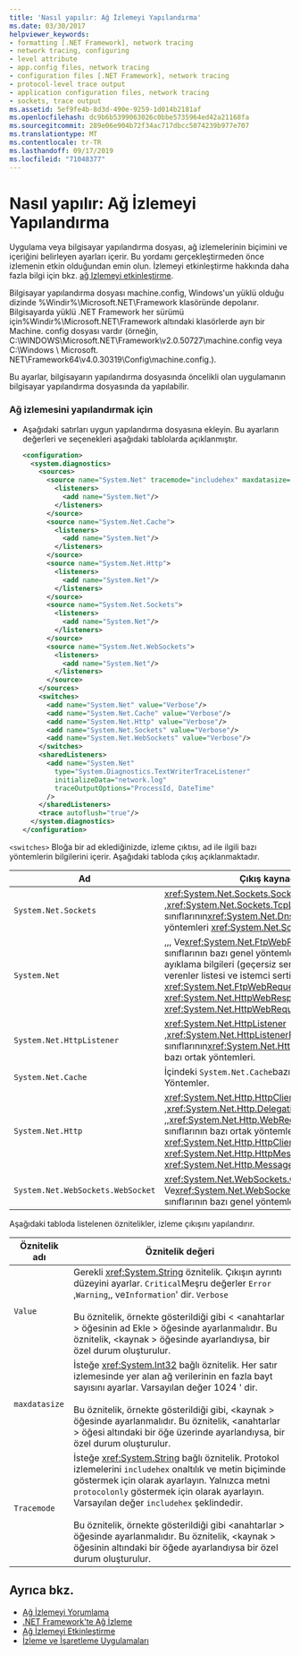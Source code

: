 ```yaml
---
title: 'Nasıl yapılır: Ağ İzlemeyi Yapılandırma'
ms.date: 03/30/2017
helpviewer_keywords:
- formatting [.NET Framework], network tracing
- network tracing, configuring
- level attribute
- app.config files, network tracing
- configuration files [.NET Framework], network tracing
- protocol-level trace output
- application configuration files, network tracing
- sockets, trace output
ms.assetid: 5ef9fe4b-8d3d-490e-9259-1d014b2181af
ms.openlocfilehash: dc9b6b5399063026c0bbe5735964ed42a21168fa
ms.sourcegitcommit: 289e06e904b72f34ac717dbcc5074239b977e707
ms.translationtype: MT
ms.contentlocale: tr-TR
ms.lasthandoff: 09/17/2019
ms.locfileid: "71048377"
---
```

# <a name="how-to-configure-network-tracing"></a>Nasıl yapılır: Ağ İzlemeyi Yapılandırma
Uygulama veya bilgisayar yapılandırma dosyası, ağ izlemelerinin biçimini ve içeriğini belirleyen ayarları içerir. Bu yordamı gerçekleştirmeden önce izlemenin etkin olduğundan emin olun. İzlemeyi etkinleştirme hakkında daha fazla bilgi için bkz. [ağ Izlemeyi etkinleştirme](enabling-network-tracing.md).  
  
 Bilgisayar yapılandırma dosyası machine.config, Windows'un yüklü olduğu dizinde %Windir%\Microsoft.NET\Framework klasöründe depolanır. Bilgisayarda yüklü .NET Framework her sürümü için%Windir%\Microsoft.NET\Framework altındaki klasörlerde ayrı bir Machine. config dosyası vardır (örneğin, C:\WINDOWS\Microsoft.NET\Framework\v2.0.50727\machine.config veya C:\Windows \ Microsoft. NET\Framework64\v4.0.30319\Config\machine.config.).  
  
 Bu ayarlar, bilgisayarın yapılandırma dosyasında öncelikli olan uygulamanın bilgisayar yapılandırma dosyasında da yapılabilir.  
  
### <a name="to-configure-network-tracing"></a>Ağ izlemesini yapılandırmak için  
  
- Aşağıdaki satırları uygun yapılandırma dosyasına ekleyin. Bu ayarların değerleri ve seçenekleri aşağıdaki tablolarda açıklanmıştır.  
  
    ```xml  
    <configuration>  
      <system.diagnostics>  
        <sources>  
          <source name="System.Net" tracemode="includehex" maxdatasize="1024">  
            <listeners>  
              <add name="System.Net"/>  
            </listeners>  
          </source>  
          <source name="System.Net.Cache">  
            <listeners>  
              <add name="System.Net"/>  
            </listeners>  
          </source>  
          <source name="System.Net.Http">  
            <listeners>  
              <add name="System.Net"/>  
            </listeners>  
          </source>  
          <source name="System.Net.Sockets">  
            <listeners>  
              <add name="System.Net"/>  
            </listeners>  
          </source>  
          <source name="System.Net.WebSockets">  
            <listeners>  
              <add name="System.Net"/>  
            </listeners>  
          </source>  
        </sources>  
        <switches>  
          <add name="System.Net" value="Verbose"/>  
          <add name="System.Net.Cache" value="Verbose"/>  
          <add name="System.Net.Http" value="Verbose"/>  
          <add name="System.Net.Sockets" value="Verbose"/>  
          <add name="System.Net.WebSockets" value="Verbose"/>  
        </switches>  
        <sharedListeners>  
          <add name="System.Net"  
            type="System.Diagnostics.TextWriterTraceListener"  
            initializeData="network.log"
            traceOutputOptions="ProcessId, DateTime" 
          />  
        </sharedListeners>  
        <trace autoflush="true"/>  
      </system.diagnostics>  
    </configuration>  
    ```  
  
 `<switches>` Bloğa bir ad eklediğinizde, izleme çıktısı, ad ile ilgili bazı yöntemlerin bilgilerini içerir. Aşağıdaki tabloda çıkış açıklanmaktadır.  
  
|Ad|Çıkış kaynağı|  
|----------|-----------------|  
|`System.Net.Sockets`|<xref:System.Net.Sockets.Socket> ,<xref:System.Net.Sockets.TcpListener>, Ve sınıflarının<xref:System.Net.Dns> bazı ortak yöntemleri <xref:System.Net.Sockets.TcpClient>|  
|`System.Net`|,,, Ve<xref:System.Net.FtpWebResponse> sınıflarının bazı genel yöntemleri ve SSL hata ayıklama bilgileri (geçersiz sertifikalar, eksik verenler listesi ve istemci sertifikası hataları). <xref:System.Net.FtpWebRequest> <xref:System.Net.HttpWebResponse> <xref:System.Net.HttpWebRequest>|  
|`System.Net.HttpListener`|<xref:System.Net.HttpListener> ,<xref:System.Net.HttpListenerRequest>Ve sınıflarının<xref:System.Net.HttpListenerResponse> bazı ortak yöntemleri.|  
|`System.Net.Cache`|İçindeki `System.Net.Cache`bazı özel ve iç Yöntemler.|  
|`System.Net.Http`|<xref:System.Net.Http.HttpClient> ,<xref:System.Net.Http.DelegatingHandler> ,,<xref:System.Net.Http.WebRequestHandler> , Ve sınıflarının bazı ortak yöntemleri. <xref:System.Net.Http.HttpClientHandler> <xref:System.Net.Http.HttpMessageHandler> <xref:System.Net.Http.MessageProcessingHandler>|  
|`System.Net.WebSockets.WebSocket`|<xref:System.Net.WebSockets.ClientWebSocket> Ve<xref:System.Net.WebSockets.WebSocket> sınıflarının bazı genel yöntemleri.|  
  
 Aşağıdaki tabloda listelenen öznitelikler, izleme çıkışını yapılandırır.  
  
|Öznitelik adı|Öznitelik değeri|  
|--------------------|---------------------|  
|`Value`|Gerekli <xref:System.String> öznitelik. Çıkışın ayrıntı düzeyini ayarlar. `Critical`Meşru değerler `Error` ,`Warning`,, ve`Information`' dir. `Verbose`<br /><br /> Bu öznitelik, örnekte gösterildiği gibi \< \<anahtarlar > öğesinin ad Ekle > öğesinde ayarlanmalıdır. Bu öznitelik, \<kaynak > öğesinde ayarlandıysa, bir özel durum oluşturulur.|  
|`maxdatasize`|İsteğe <xref:System.Int32> bağlı öznitelik. Her satır izlemesinde yer alan ağ verilerinin en fazla bayt sayısını ayarlar. Varsayılan değer 1024 ' dir.<br /><br /> Bu öznitelik, örnekte gösterildiği gibi, \<kaynak > öğesinde ayarlanmalıdır. Bu öznitelik, \<anahtarlar > öğesi altındaki bir öğe üzerinde ayarlandıysa, bir özel durum oluşturulur.|  
|`Tracemode`|İsteğe <xref:System.String> bağlı öznitelik. Protokol izlemelerini `includehex` onaltılık ve metin biçiminde göstermek için olarak ayarlayın. Yalnızca metni `protocolonly` göstermek için olarak ayarlayın. Varsayılan değer `includehex` şeklindedir.<br /><br /> Bu öznitelik, örnekte gösterildiği gibi \<anahtarlar > öğesinde ayarlanmalıdır. Bu öznitelik, \<kaynak > öğesinin altındaki bir öğede ayarlandıysa bir özel durum oluşturulur.|  
  
## <a name="see-also"></a>Ayrıca bkz.

- [Ağ İzlemeyi Yorumlama](interpreting-network-tracing.md)
- [.NET Framework'te Ağ İzleme](network-tracing.md)
- [Ağ İzlemeyi Etkinleştirme](enabling-network-tracing.md)
- [İzleme ve İşaretleme Uygulamaları](../debug-trace-profile/tracing-and-instrumenting-applications.md)
